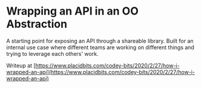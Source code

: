 # Wrapping an API in an OO Abstraction

A starting point for exposing an API through a shareable library. Built for an internal use case where different teams are working on different things and trying to leverage each others' work.

Writeup at [https://www.placidbits.com/codey-bits/2020/2/27/how-i-wrapped-an-api](https://www.placidbits.com/codey-bits/2020/2/27/how-i-wrapped-an-api)
